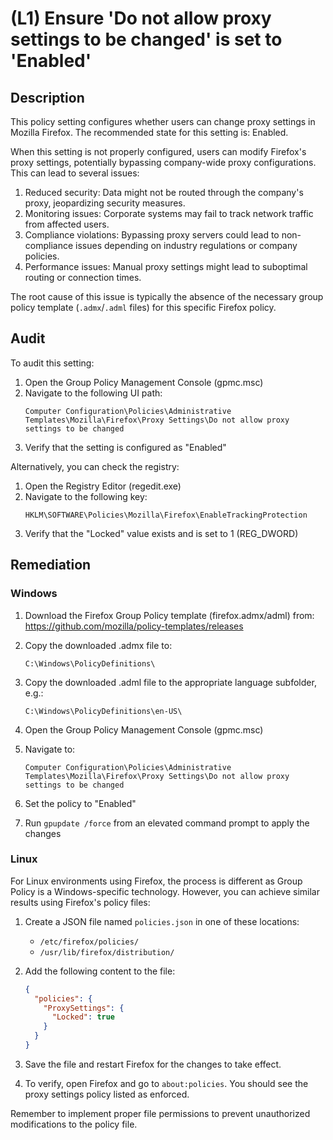 # (L1) Ensure 'Do not allow proxy settings to be changed' is set to 'Enabled'

## Description

This policy setting configures whether users can change proxy settings in Mozilla Firefox. The recommended state for this setting is: Enabled.

When this setting is not properly configured, users can modify Firefox's proxy settings, potentially bypassing company-wide proxy configurations. This can lead to several issues:

1. Reduced security: Data might not be routed through the company's proxy, jeopardizing security measures.
2. Monitoring issues: Corporate systems may fail to track network traffic from affected users.
3. Compliance violations: Bypassing proxy servers could lead to non-compliance issues depending on industry regulations or company policies.
4. Performance issues: Manual proxy settings might lead to suboptimal routing or connection times.

The root cause of this issue is typically the absence of the necessary group policy template (`.admx`/`.adml` files) for this specific Firefox policy.

## Audit

To audit this setting:

1. Open the Group Policy Management Console (gpmc.msc)
2. Navigate to the following UI path:
   ```
   Computer Configuration\Policies\Administrative Templates\Mozilla\Firefox\Proxy Settings\Do not allow proxy settings to be changed
   ```
3. Verify that the setting is configured as "Enabled"

Alternatively, you can check the registry:

1. Open the Registry Editor (regedit.exe)
2. Navigate to the following key:
   ```
   HKLM\SOFTWARE\Policies\Mozilla\Firefox\EnableTrackingProtection
   ```
3. Verify that the "Locked" value exists and is set to 1 (REG_DWORD)

## Remediation

### Windows

1. Download the Firefox Group Policy template (firefox.admx/adml) from:
   https://github.com/mozilla/policy-templates/releases

2. Copy the downloaded .admx file to:
   ```
   C:\Windows\PolicyDefinitions\
   ```

3. Copy the downloaded .adml file to the appropriate language subfolder, e.g.:
   ```
   C:\Windows\PolicyDefinitions\en-US\
   ```

4. Open the Group Policy Management Console (gpmc.msc)

5. Navigate to:
   ```
   Computer Configuration\Policies\Administrative Templates\Mozilla\Firefox\Proxy Settings\Do not allow proxy settings to be changed
   ```

6. Set the policy to "Enabled"

7. Run `gpupdate /force` from an elevated command prompt to apply the changes

### Linux

For Linux environments using Firefox, the process is different as Group Policy is a Windows-specific technology. However, you can achieve similar results using Firefox's policy files:

1. Create a JSON file named `policies.json` in one of these locations:
   - `/etc/firefox/policies/`
   - `/usr/lib/firefox/distribution/`

2. Add the following content to the file:
   ```json
   {
     "policies": {
       "ProxySettings": {
         "Locked": true
       }
     }
   }
   ```

3. Save the file and restart Firefox for the changes to take effect.

4. To verify, open Firefox and go to `about:policies`. You should see the proxy settings policy listed as enforced.

Remember to implement proper file permissions to prevent unauthorized modifications to the policy file.